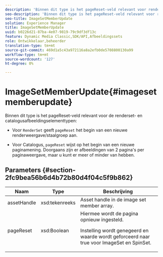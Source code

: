 ```yaml
---
description: 'Binnen dit type is het pageReset-veld relevant voor renderSet- en Catalog-afbeeldingselementtypen '
seo-description: 'Binnen dit type is het pageReset-veld relevant voor renderSet- en Catalog-afbeeldingselementtypen '
seo-title: ImageSetMemberUpdate
solution: Experience Manager
title: ImageSetMemberUpdate
uuid: b0226d21-87ba-4e07-9819-79c9df3df13c
feature: Dynamic Media Classic,SDK/API,Afbeeldingssets
role: Ontwikkelaar,beheerder
translation-type: tm+mt
source-git-commit: 469d1a5c43a972116a8a2efb0de5708800130a99
workflow-type: tm+mt
source-wordcount: '127'
ht-degree: 0%

---
```



# ImageSetMemberUpdate{#imagesetmemberupdate}

Binnen dit type is het pageReset-veld relevant voor de renderset- en catalogusafbeeldingselementtypen:

* Voor `RenderSet` geeft `pageReset` het begin van een nieuwe renderweergave/staalgroep aan.

* Voor Catalogus, `pageReset` wijst op het begin van een nieuwe paginamening. Doorgaans zijn er afbeeldingen van 2 pagina&#39;s per paginaweergave, maar u kunt er meer of minder van hebben.

## Parameters {#section-2fc9bea56b6d4b72b80d4f04c5f9b862}

<table id="table_04100BB8ABD84EF68B0A7CE3AD946414"> 
 <thead> 
  <tr> 
   <th colname="col1" class="entry"> Naam </th> 
   <th colname="col2" class="entry"> Type </th> 
   <th colname="col3" class="entry"> Beschrijving </th> 
  </tr> 
 </thead>
 <tbody> 
  <tr> 
   <td colname="col1"> <span class="codeph"> <span class="varname"> assetHandle</span> </span> </td> 
   <td colname="col2"> <span class="codeph"> xsd:tekenreeks</span> </td> 
   <td colname="col3"> Asset handle in de image set member array. </td> 
  </tr> 
  <tr> 
   <td colname="col1"> <span class="codeph"> <span class="varname"> pageReset</span> </span> </td> 
   <td colname="col2"> <span class="codeph"> xsd:Boolean</span> </td> 
   <td colname="col3">Hiermee wordt de pagina opnieuw ingesteld. <p>Instelling wordt genegeerd en waarde wordt geforceerd naar true voor <span class="codeph"> ImageSet</span> en <span class="codeph"> SpinSet</span>. </p></td> 
  </tr> 
 </tbody> 
</table>

